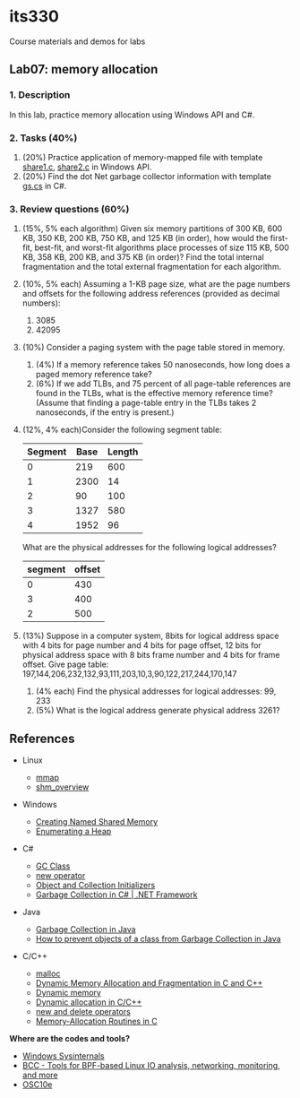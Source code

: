 # its330
Course materials and demos for labs


## Lab07: memory allocation

### 1. Description

In this lab,  practice memory allocation using Windows API and C#.

### 2. Tasks (40%)

1. (20%) Practice application of memory-mapped file with template [share1.c](./code/win/share1.c), [share2.c](./code/win/share2.c) in Windows API.
2. (20%) Find the dot Net garbage collector information with template [gs.cs](./code/cs/gc.cs) in C#.

### 3. Review questions (60%)
1. (15%, 5% each algorithm) Given six memory partitions of 300 KB, 600 KB, 350 KB, 200 KB, 750 KB, and 125 KB (in order), how would the first-fit, best-fit, and worst-fit algorithms place processes of size 115 KB, 500 KB, 358 KB, 200 KB, and 375 KB (in order)? Find the total internal fragmentation and the total external fragmentation for each algorithm.
2. (10%, 5% each) Assuming a 1-KB page size, what are the page numbers and offsets for the following address references (provided as decimal numbers):
   1. 3085
   2. 42095
3. (10%) Consider a paging system with the page table stored in memory.
   1. (4%) If a memory reference takes 50 nanoseconds, how long does a paged memory reference take?
   2. (6%) If we add TLBs, and 75 percent of all page-table references are found in the TLBs, what is the effective memory reference time? (Assume that finding a page-table entry in the TLBs takes 2 nanoseconds, if the entry is present.)
4. (12%, 4% each)Consider the following segment table: 

   | Segment | Base | Length |
   | -- | ---- | ----- |
   | 0 | 219   | 600 |
   | 1 | 2300  | 14  |
   | 2 | 90    | 100 |
   | 3 | 1327  | 580 |
   | 4 | 1952  | 96  |

   What are the physical addresses for the following logical addresses?

   | segment | offset |
   | ------- | ------ |
   | 0 | 430 |
   | 3 | 400 |
   | 2 | 500 |

5. (13%) Suppose in a computer system, 8bits for logical address space with 4 bits for page number and 4 bits for page offset, 12 bits for physical address space with 8 bits frame number and 4 bits for frame offset. Give page table: 197,144,206,232,132,93,111,203,10,3,90,122,217,244,170,147 
   1. (4% each) Find the physical addresses for logical addresses: 99, 233
   2. (5%) What is the logical address generate physical address 3261?

## References
* Linux
  * [mmap](http://man7.org/linux/man-pages/man2/mmap.2.html)
  * [shm_overview](http://man7.org/linux/man-pages/man7/shm\_overview.7.html)

* Windows
  * [Creating Named Shared Memory](https://docs.microsoft.com/en-us/windows/win32/memory/creating-named-shared-memory)
  * [Enumerating a Heap](https://docs.microsoft.com/en-us/windows/win32/memory/enumerating-a-heap)

* C#
  * [GC Class](https://docs.microsoft.com/en-us/dotnet/api/system.gc?view=netframework-4.8)
  * [new operator](https://docs.microsoft.com/en-us/dotnet/csharp/language-reference/operators/new-operator)
  * [Object and Collection Initializers](https://docs.microsoft.com/en-us/dotnet/csharp/programming-guide/classes-and-structs/object-and-collection-initializers)
  * [Garbage Collection in C# | .NET Framework](https://www.geeksforgeeks.org/garbage-collection-in-c-sharp-dot-net-framework/)
* Java
  * [Garbage Collection in Java](https://www.geeksforgeeks.org/garbage-collection-java/)
  * [How to prevent objects of a class from Garbage Collection in Java](https://www.geeksforgeeks.org/how-to-prevent-objects-of-a-class-from-garbage-collection-in-java/)
* C/C++
  * [malloc](http://www.cplusplus.com/reference/cstdlib/malloc/)
  * [Dynamic Memory Allocation and Fragmentation in C and C++](https://www.design-reuse.com/articles/25090/dynamic-memory-allocation-fragmentation-c.html)
  * [Dynamic memory](http://www.cplusplus.com/doc/tutorial/dynamic/)
  * [Dynamic allocation in C/C++](http://www.cplusplus.com/articles/G6vU7k9E/)
  * [new and delete operators](https://docs.microsoft.com/en-us/cpp/cpp/new-and-delete-operators?view=vs-2019)
  * [Memory-Allocation Routines in C](https://docs.microsoft.com/en-us/cpp/c-runtime-library/memory-allocation?view=vs-2019)


**Where are the codes and tools?**
* [Windows Sysinternals](https://docs.microsoft.com/en-us/sysinternals/)
* [BCC - Tools for BPF-based Linux IO analysis, networking, monitoring, and more](https://github.com/iovisor/bcc)
* [OSC10e](https://github.com/greggagne/osc10e)






